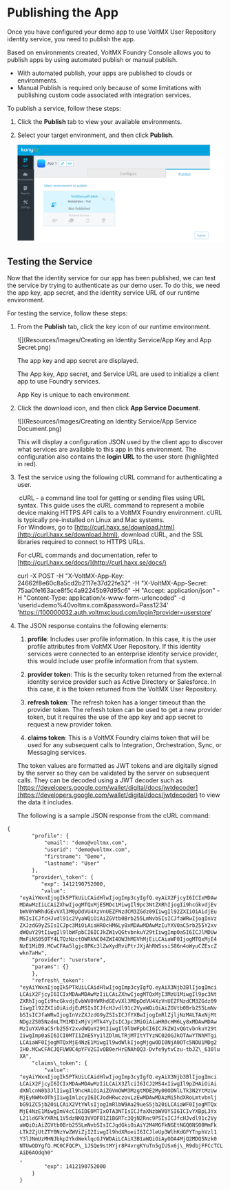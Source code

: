 ﻿ 

Publishing the App
==================

Once you have configured your demo app to use VoltMX User Repository identity service, you need to publish the app.

Based on environments created, VoltMX Foundry Console allows you to publish apps by using automated publish or manual publish.

*   With automated publish, your apps are published to clouds or environments.
*   Manual Publish is required only because of some limitations with publishing custom code associated with integration services.

To publish a service, follow these steps:

1.  Click the **Publish** tab to view your available environments.
2.  Select your target environment, and then click **Publish**.
    
    ![](Resources/Images/onpremises/Publishing_an_App.png)
    

Testing the Service
-------------------

Now that the identity service for our app has been published, we can test the service by trying to authenticate as our demo user. To do this, we need the app key, app secret, and the identity service URL of our runtime environment.

For testing the service, follow these steps:

1.  From the **Publish** tab, click the key icon of our runtime environment.
    
    ![](Resources/Images/Creating an Identity Service/App Key and App Secret.png)
    
    The app key and app secret are displayed.
    
    The App key, App secret, and Service URL are used to initialize a client app to use Foundry services.
    
    App Key is unique to each environment.
    
2.  Click the download icon, and then click **App Service Document**.
    
    ![](Resources/Images/Creating an Identity Service/App Service Document.png)
    
    This will display a configuration JSON used by the client app to discover what services are available to this app in this environment. The configuration also contains the **login URL** to the user store (highlighted in red).
    
3.  Test the service using the following cURL command for authenticating a user.
    
     cURL - a command line tool for getting or sending files using URL syntax. This guide uses the cURL command to represent a mobile device making HTTPS API calls to a VoltMX Foundry environment. cURL is typically pre-installed on Linux and Mac systems.  
    For Windows, go to [http://curl.haxx.se/download.html](http://curl.haxx.se/download.html), download cURL, and the SSL libraries required to connect to HTTPS URLs.  
      
    For cURL commands and documentation, refer to [http://curl.haxx.se/docs/](http://curl.haxx.se/docs/)
    
    curl -X POST -H "X-VoltMX-App-Key: 24662f8e60c8a5cd2b2117e37d22fe32" -H "X-VoltMX-App-Secret: 75aa0fe163ace8f5c4a92245b97d95c6" -H "Accept: application/json" -H "Content-Type: application/x-www-form-urlencoded" -d 'userid=demo%40voltmx.com&password=Pass1234' 'https://100000032.auth.voltmxcloud.com/login?provider=userstore'
    
4.  The JSON response contains the following elements:
    
    1.  **profile**: Includes user profile information. In this case, it is the user profile attributes from VoltMX User Repository. If this identity services were connected to an enterprise identity service provider, this would include user profile information from that system.
        
    2.  **provider token**: This is the security token returned from the external identity service provider such as Active Directory or Salesforce. In this case, it is the token returned from the VoltMX User Repository.
        
    3.  **refresh token**: The refresh token has a longer timeout than the provider token. The refresh token can be used to get a new provider token, but it requires the use of the app key and app secret to request a new provider token.
        
    4.  **claims token**: This is a VoltMX Foundry claims token that will be used for any subsequent calls to Integration, Orchestration, Sync, or Messaging services.
        
    
    The token values are formatted as JWT tokens and are digitally signed by the server so they can be validated by the server on subsequent calls. They can be decoded using a JWT decoder such as [https://developers.google.com/wallet/digital/docs/jwtdecoder](https://developers.google.com/wallet/digital/docs/jwtdecoder) to view the data it includes.
    
    The following is a sample JSON response from the cURL command:
    
```
{  
        "profile": {
            "email": "demo@voltmx.com",  
            "userid": "demo@voltmx.com",  
            "firstname": "Demo",  
            "lastname": "User"
        },  
        "provider\_token": {  
           "exp": 1412190752000,  
           "value":  
    "eyAiYWxnIjogIk5PTkUiLCAidHlwIjogImp3cyIgfQ.eyAiX2FjcyI6ICIxMDAw  
    MDAwMzIiLCAiZXhwIjogMTQxMjE5MDc1MiwgIl9pc3NtZXRhIjogIi9hcGkvdjEv  
    bWV0YWRhdGEvVXl3M0pDdVU4XzVnUEZFNzdCM3ZGdz09IiwgIl92ZXIiOiAidjEu  
    MSIsICJfcHJvdl91c2VyaWQiOiAiZGVtb0Brb255LmNvbSIsICJfaWRwIjogInVz  
    ZXJzdG9yZSIsICJpc3MiOiAiaHR0cHM6Ly8xMDAwMDAwMzIuYXV0aC5rb255Y2xv  
    dWQuY29tIiwgIl9lbWFpbCI6ICJkZW1vQGtvbnkuY29tIiwgImp0aSI6ICJlMDUw  
    MmFiNS05OTY4LTQzNzctOWRkNC04ZWI4OWJhMGVhMjEiLCAiaWF0IjogMTQxMjE4  
    NzE1MiB9.MCwCFAa5lgjc8PKc3lZwXydRviPtrJXjAhRWSssiS86n4oWyuCZEscZ  
    wkn7aHw",  
        "provider": "userstore",  
        "params": {}  
        },  
        "refresh\_token":
    "eyAiYWxnIjogIk5PTkUiLCAidHlwIjogImp3cyIgfQ.eyAiX3Njb3BlIjogImci  
    LCAiX2FjcyI6ICIxMDAwMDAwMzIiLCAiZXhwIjogMTQxMjI3MzU1MiwgIl9pc3Nt  
    ZXRhIjogIi9hcGkvdjEvbWV0YWRhdGEvVXl3M0pDdVU4XzVnUEZFNzdCM3ZGdz09  
    IiwgIl92ZXIiOiAidjEuMSIsICJfcHJvdl91c2VyaWQiOiAiZGVtb0Brb255LmNv  
    bSIsICJfaWRwIjogInVzZXJzdG9yZSIsICJfYXBwIjogImRlZjljNzM4LTAxNjMt  
    NDgzZS05NzdmLTM1MDIxMjVjMTk4YyIsICJpc3MiOiAiaHR0cHM6Ly8xMDAwMDAw  
    MzIuYXV0aC5rb255Y2xvdWQuY29tIiwgIl9lbWFpbCI6ICJkZW1vQGtvbnkuY29t  
    IiwgImp0aSI6ICI0MTI1ZmE5Yy1lZDlmLTRjMTItYTYzNC02OGJkOTAwYTNhMTgi  
    LCAiaWF0IjogMTQxMjE4NzE1MiwgIl9wdWlkIjogMjgwODI0NjA0OTc5NDU1MDg2  
    IH0.MCwCFACJQFUW0C4pYFV2GIvOB0erHrENAhQQ3-Dvfe9ytvCzu-tbJZ\_630lu
    XA",
        "claims\_token": {  
            "value": 
    "eyAiYWxnIjogIk5PTkUiLCAidHlwIjogImp3cyIgfQ.eyAiX3Njb3BlIjogImci  
    LCAiX2FjcyI6ICIxMDAwMDAwMzIiLCAiX3ZlciI6ICJ2MS4xIiwgIl9pZHAiOiAi  
    dXNlcnN0b3JlIiwgIl9hcHAiOiAiZGVmOWM3MzgtMDE2My00ODNlLTk3N2YtMzUw  
    MjEyNWMxOThjIiwgImlzcyI6ICJodHRwczovLzEwMDAwMDAzMi5hdXRoLmtvbnlj  
    bG91ZC5jb20iLCAiX2VtYWlsIjogImRlbW9Aa29ueS5jb20iLCAiaWF0IjogMTQx  
    MjE4NzE1MiwgImV4cCI6IDE0MTIxOTA3NTIsICJfaXNzbWV0YSI6ICIvYXBpL3Yx  
    L21ldGFkYXRhL1V5dzNKQ3VVOF81Z1BGRTc3QjN2Rnc9PSIsICJfcHJvdl91c2Vy  
    aWQiOiAiZGVtb0Brb255LmNvbSIsICJqdGkiOiAiY2M4MGFkNGEtNGQ0NS00MmFk  
    LTk2ZjUtZTY0NzYwZWViZjI2IiwgIl9hdXRoeiI6ICJleUp3WlhKdGFYTnphVzl1  
    Y3lJNmUzMHNJbkp2YkdWeklqcGJYWDAiLCAiX3B1aWQiOiAyODA4MjQ2MDQ5Nzk0  
    NTUwODYgfQ.MC0CFQCP\_1JSQe9stMYjr8P4vrgKYuTn5gIUSx6j\_R9dbjFFCcTCL
    AiD6AOdqh0"
    ,  
            "exp": 1412190752000  
        }  
    }
```
